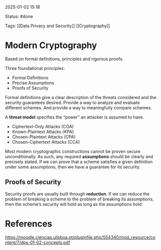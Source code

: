 2025-01-02 15:18

Status: #done 

Tags: [[Data Privacy and Security]] [[Cryptography]]

# Modern Cryptography

Based on formal definitions, principles and rigorous proofs.

Three foundational principles:
- Formal Definitions
- Precise Assumptions
- Proofs of Security

Formal definitions give a clear description of the threats considered and the security guarantees desired. Provide a way to analyze and evaluate different schemes. And provide a way to meaningfully compare schemes.

A **threat model** specifies the “power” an attacker is assumed to have.

- Ciphertext-Only Attacks (COA)
- Known-Plaintext Attacks (KPA)
- Chosen-Plaintext Attacks (CPA)
- Chosen-Ciphertext Attacks (CCA) 

Most modern cryptographic constructions cannot be proven secure unconditionally. As such, any required **assumptions** should be clearly and precisely stated.
If we can prove that a scheme satisfies a given definition under some assumptions, then we have a guarantee for its security.

## Proofs of Security
Security proofs are usually built through **reduction**.
If we can reduce the problem of breaking a scheme to the problem of breaking its assumptions, then the scheme’s security will hold as long as the assumptions hold.

# References

https://moodle.ciencias.ulisboa.pt/pluginfile.php/554340/mod_resource/content/7/dps-01-02-concepts.pdf